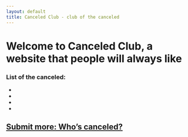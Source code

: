 ```yaml
---
layout: default
title: Canceled Club - club of the canceled
---
```


# Welcome to Canceled Club, a website that people will always like  

### List of the canceled:  

<!--* Maya Kosoff ([2017](https://twitter.com/mekosoff/status/1174002460974706688), 2019) -->
* 
* 
* 
* 

## [Submit more: Who’s canceled?](https://forms.gle/oYhE6PiwtypN9Q6VA)
